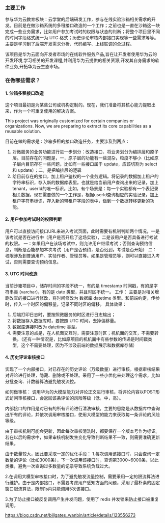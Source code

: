 ### 主要工作
参与华为云教育板块：云学堂的后端研发工作，参与在线实验沙箱相关需求的开发。目前是在做沙箱系统的多租接口改造的一个工作；之前也是一直在沙箱这一块完成一些业务需求，比如用户参加考试时的权限与状态的判断；将整个项目里不同的时间字段格式统一为 UTC 格式；历史评论审核内部接口实现等一些需求等等。
主要是学习到了后端开发需求分析、代码编写、上线联调的全过程。

该项目是华为云面向开发者市场的在线软件服务产品,旨在让开发者使用华为云的开发环境,学习相关的开发课程,并利用华为云提供的相关资源,开发其自身需求的软件业务,开拓华为云生态市场。

### 在做哪些需求？
#### 1. 沙箱多租接口改造

这个项目最初是为某些公司或机构定制的。现在，我们准备将其核心能力提取出来，作为一个可重复使用的解决方案。

This project was originally customized for certain companies or organizations. Now, we are preparing to extract its core capabilities as a reusable solution.

目前在做的需求是：沙箱多租的接口改造任务，主要涉及到两点：
1. 对微服务的业务功能进行进一步划分：改造接口，将业务划分为编排层和原子层。目前存在的问题是，一，原子层的功能有一些混杂，粒度不够小（比如原子层内目前存在一些问题，比如有一些接口属于 update，应该切割为 select 和 update）；二，是把编排层的逻辑
2. 给目前存在的接口，加上租户鉴权的一个业务逻辑。将记录的数据加上租户的字符串标识，存入新的数据库表里。也就是给当前用户查询出来的记录，加上tenant，userId的唯一标识。比如，有个场景是：每一个实验都有一个表记录相关数据，现在需要做的一个工作是，根据userId查询相应的实验记录，加上租户字符串标识，存入新的带租户字段的表中，做到一个数据转移更新的功能。

#### 2. 用户参加考试时的权限判断
用户可以直接访问接口URL来进入考试页面，此时需要有机制判断两个情况，一是该考试是否在进行中（用户是否开启了这场实验），二是该用户是否具备进行考试的权限。
一：如果用户在该场考试中，则允许用户继续考试；否则查询预约信息，判断是否能参加本次考试（用户是否预约，是否迟到，考试是否开始）
二：权限涉及到普通用户、实验作者、管理员等。如果是管理员等，则可以直接进入考试，否则需要查询预约信息。

#### 3. UTC 时间改造
当前沙箱项目中，储存时间的字段不统一，有的是 timestamp 时间戳，有的是字符串类 (varchar)，有的是 date 类型，并且时区不统一。
工作：
主要是对相关增删改查的接口进行修改，将时间修改为 数据库 datetime 类型。和前端约定，传参时，传入一个时区的偏移量，记录不同时区的偏移。
具体效果：
1. 后端打印日志时，要按照微服务的时区进行日志输出；
2. 将数据存入数据库时，要按照 UTC 时间，去掉偏移量。
3. 数据库连接时改为 datetime 类型。
4. 需要注意的点是，在人机面交互时，需要注意时区；机机面的交互，不需要转换。（还有一种情况是，比如原项目的机机面中有些参数的传递是时间戳类型，这个不需要处理，因为不涉及前端的数据展示和数据库存储）

#### 4. 历史评论审核接口
实现了一个内部接口，对已存在的历史评论（万级数量）进行审核，根据审核结果对评论进行处理，隐藏、删除或不处理。采用了一些小优化来处理这个需求，比如分批查询、计数器算法避免触发流控。

如何做审核：
调用华为的大模型能力对评论正文进行审核，将评论内容以POST形式访问审核接口，会返回该条评论的风险等级（低，中，高）。

内部接口的作用是对已有的所有评论进行清洗审核，主要的思路是从数据库中查询出所有的评论，并依次调用审核接口，使用大模型的能力来获取每一条评论的风险等级。

由于审核机制可能会更新，因此每次审核清洗时，都要保存一个版本号作为标识。若在以后的需求中，如果审核机制发生变化导致判断结果不一致，则需要准确更新结果。

由于数量较大，因此要采取一定的优化手段：
1.每次调用该接口时，只会查询一定数量的评论（比如3000条），下一次调用该接口时，查询第3000~6000条，以此类推，避免一次查询过多数量的记录导致系统负载过大。

2.在调用大模型审核接口时，为了避免触发流量控制，需要采用一定的限流算法进行维护。由于是内部接口，不需要考虑用户感知方面的问题，采用了最朴素的固定窗口限流算法，限制1s内只能调用5次该接口。

3.为了防止接口被反复调用产生并发问题，使用了 redis 并发锁来防止接口被重复调用。

https://blog.csdn.net/billgates_wanbin/article/details/123556273
